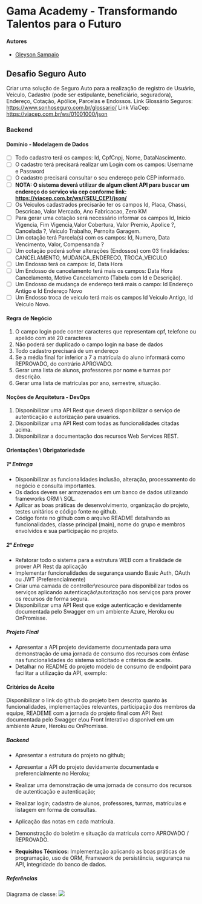 # Gama Academy - Transformando Talentos para o Futuro

#### Autores
- [Gleyson Sampaio](https://github.com/gleyson-gama)

## Desafio Seguro Auto
Criar uma solução de Seguro Auto para a realização de registro de Usuário, Veiculo, Cadastro (pode ser estipulante, beneficiário, seguradora), Endereço, Cotação, Apólice, Parcelas e Endossos.
Link Glossário Seguros: https://www.sonhoseguro.com.br/glossario/
Link ViaCep: https://viacep.com.br/ws/01001000/json


### Backend

#### Domínio - Modelagem de Dados

- [ ] Todo cadastro terá os campos: Id, CpfCnpj, Nome, DataNascimento.
- [ ] O cadastro terá precisará realizar um Login com os campos: Username e Password
- [ ] O cadastro precisará consultar o seu endereço pelo CEP informado.
- [ ] **NOTA: O sistema deverá utilizar de algum client API para buscar um endereço do serviço via cep conforme link: https://viacep.com.br/ws/{SEU_CEP}/json/** 
- [ ] Os Veiculos cadastrados precisarão ter os campos Id, Placa, Chassi, Descricao, Valor Mercado, Ano Fabricacao, Zero KM
- [ ] Para gerar uma cotação será necessário informar os campos Id, Inicio Vigencia, Fim Vigencia,Valor Cobertura, Valor Premio, Apolice ?, Cancelada ?, Veiculo Trabalho, Pernoita Garagem.
- [ ] Um cotação terá Parcela(s) com os campos: Id, Numero, Data Vencimento, Valor, Compensanda ?
- [ ] Um cotação poderá sofrer alterações (Endossos) com 03 finalidades: CANCELAMENTO, MUDANCA_ENDERECO, TROCA_VEICULO
- [ ] Um Endosso terá os campos: Id, Data Hora
- [ ] Um Endosso de cancelamento terá mais os campos: Data Hora Cancelamento, Motivo Cancelamento (Tabela com Id e Descrição).
- [ ] Um Endosso de mudança de endereço terá mais o campo: Id Endereço Antigo e Id Endereço Novo
- [ ] Um Endosso troca de veiculo terá mais os campos Id Veiculo Antigo, Id Veiculo Novo.

#### Regra de Negócio

1. O campo login pode conter caracteres que representam cpf, telefone ou apelido com até 20 caracteres
1. Não poderá ser duplicado o campo login na base de dados
1. Todo cadastro precisará de um endereço
1. Se a média final for inferior a 7 a matrícula do aluno informará como REPROVADO, do contrário APROVADO.
1. Gerar uma lista de alunos, professores por nome e turmas por descrição.
2. Gerar uma lista de matrículas por ano, semestre, situação.

#### Noções de Arquitetura - DevOps

1. Disponibilizar uma API Rest que deverá disponibilizar o serviço de autenticação e autorização para usuários.
1. Disponibilizar uma API Rest com todas as funcionalidades citadas acima.
1. Disponibilizar a documentação dos recursos Web Services REST.

#### Orientações \ Obrigatoriedade

##### 1° Entrega

- Disponibilizar as funcionalidades inclusão, alteração, processamento do negócio e consulta importantes.
- Os dados devem ser armazenados em um banco de dados utilizando frameworks ORM \ SQL.
- Aplicar as boas práticas de desenvolvimento, organização do projeto, testes unitários e código fonte no github.
- Código fonte no github com o arquivo README detalhando as funcionalidades, classe principal (main), nome do grupo e membros envolvidos e sua participação no projeto.

##### 2° Entrega

- Refatorar todo o sistema para a estrutura WEB com a finalidade de prover API Rest da aplicação
- Implementar funcionalidades de segurança usando Basic Auth, OAuth ou JWT (Preferencialmente)
- Criar uma camada de controller\resource para disponibilizar todos os serviços aplicando autenticação\autorização nos serviços para prover os recursos de forma segura. 
- Disponibilizar uma API Rest que exige autenticação e devidamente documentada pelo Swagger em um ambiente Azure, Heroku ou OnPromisse.

##### Projeto Final
- Apresentar a API projeto  devidamente documentada para uma demonstração de uma jornada de consumo dos recursos com ênfase nas funcionalidades do sistema solicitado e critérios de aceite.
- Detalhar no README do projeto modelo de consumo de endpoint para facilitar a utilização da API, exemplo:


#### Critérios de Aceite
Disponibilizar o link do github do projeto bem descrito quanto às funcionalidades, implementações relevantes, participação dos membros da equipe, READEME com a jornada do projeto final com API Rest documentada pelo Swagger e\ou Front Interativo disponível em um ambiente Azure, Heroku ou OnPromisse.


##### Backend

- Apresentar a estrutura do projeto no github;
- Apresentar a API do projeto devidamente documentada e preferencialmente no Heroku;
- Realizar uma demonstração de uma jornada de consumo dos recursos de autenticação e autenticação;

- Realizar login; cadastro de alunos, professores, turmas, matrículas  e listagem em forma de consultas.
- Aplicação das notas em cada matrícula.
- Demonstração do boletim e situação da matricula como APROVADO / REPROVADO.

- **Requisitos Técnicos:** Implementação aplicando as boas práticas de programação, uso de ORM, Framework de persistência, segurança na API, integridade do banco de dados. 

##### Referências

Diagrama de classe: 
![](https://github.com/educacao-gama/desafios-gama/blob/main/escolar/escolar-digrama.jpg)

